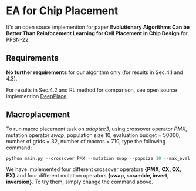 # EA for Chip Placement

It's an open souce implemention for paper **Evolutionary Algorithms Can be Better Than Reinfocement Learning for Cell Placement in Chip Design** for PPSN-22.

## Requirements

**No further requirements** for our algorithm only (for results in Sec.4.1 and 4.3).

For  results in Sec.4.2 and RL method for comparison, see open source implemention [DeepPlace](https://github.com/Thinklab-SJTU/EDA-AI).

## Macroplacement

To run macro placement task on  *adaptec3*, using crossover operator *PMX*, mutation operator *swap*, population size 10, evaluation budget = 50000, number of grids = 32, number of macros = 710, type the following command:

```python
python main.py --crossover PMX --mutation swap --popsize 10 --max_eval 50000 --grid_num 32 --macro_num 710
```

We have implemented four different crossover operators **{PMX, CX, OX, EX}** and four different mutation operators **{swap, scramble, invert, inversion}**. To try them, simply change the command above.

